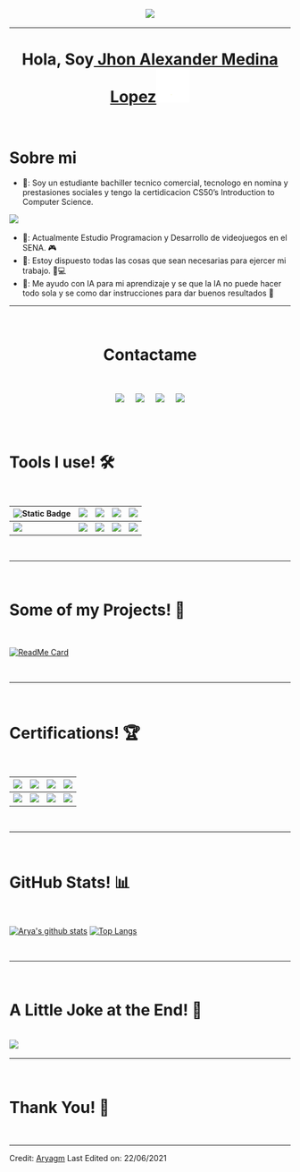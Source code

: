 <p align="center">
  <img src="https://media.discordapp.net/attachments/1222693042520064114/1384337004719767695/jiji.jpg?ex=68520fcd&is=6850be4d&hm=aa4e344a6b0227344954be2221bd28fef3c0ef2433d9443a7b2758319c1a8d02&=&format=webp" height="460"/>
</p>
<hr>
<h1 align="center">Hola, Soy<a href="https://github.com/Aryagm"> Jhon Alexander Medina Lopez<a><img src="https://github.com/Kathryn-Jie/Kathryn-Jie/blob/main/wave.gif" width="60px"/></h1>
<Br>
<h1>Sobre mi</h1>

- 🏫: Soy un estudiante bachiller tecnico comercial, tecnologo en nomina y prestasiones sociales y tengo la certidicacion CS50’s Introduction to Computer Science.
<img src="https://media.discordapp.net/attachments/1222693042520064114/1384561696315670528/CS50x_page-0001.jpg?ex=6852e110&is=68518f90&hm=e028f02231fdbaf8d4e4556601a254dfcd0d5214538ff099c223a1a5cc3814e5&=&format=webp&width=851&height=658" height="460"/>

- 🔭: Actualmente Estudio Programacion y Desarrollo de videojuegos en el SENA. 🎮
- 🌱: Estoy dispuesto todas las cosas que sean necesarias para ejercer mi trabajo. 🧠💻
- 🤔: Me ayudo con IA para mi aprendizaje y se que la IA no puede hacer todo sola y se como dar instrucciones para dar buenos resultados 🤖
  
<hr>
<Br>
<h1 align="center">Contactame</h1>
<Br>
<p align="center">
<a href="https://www.linkedin.com/in/jhon-medina-99a457351/" target="blank"><img align="center" src="https://img.shields.io/badge/Jhon%20Medina-blue?style=for-the-badge&logo=linkedin" /></a> &nbsp;&nbsp;&nbsp;  <a href="https://mail.google.com/mail/?view=cm&fs=1&to=jhonmedina0320@gmail.com" target="blank"><img align="center" src="https://img.shields.io/badge/jhonmedina0320%40gmail.com-red?style=for-the-badge&logo=gmail&logoColor=white" /></a>    &nbsp;&nbsp;&nbsp;       <a href="https://wa.me/573189276920?text=Hola%2C%20Jhon" target="blank"><img align="center" src="https://img.shields.io/badge/Whatsapp-green?style=for-the-badge&logo=whatsapp&logoColor=white" /></a>    &nbsp;&nbsp;&nbsp;       <a href="https://github.com/Piquant18" target="blank"><img align="center" src="https://img.shields.io/badge/Piquant18-blue?style=for-the-badge&logo=github" /></a>
</p>
  
<Br>

<Br>
<h1>Tools I use! 🛠️</h1>
<Br>
 
|![Static Badge](https://img.shields.io/badge/Python-blue?style=for-the-badge&logo=Python&logoColor=yellow)|![](https://img.shields.io/badge/TensorFlow-FF6F00?style=for-the-badge&logo=TensorFlow&logoColor=white)|![](https://img.shields.io/badge/scikit_learn-F7931E?style=for-the-badge&logo=scikit-learn&logoColor=white)|![](https://img.shields.io/badge/Keras-D00000?style=for-the-badge&logo=Keras&logoColor=white)|![](https://img.shields.io/badge/Jupyter-F37626.svg?&style=for-the-badge&logo=Jupyter&logoColor=white)|
|---|---|---|---|---|
|![](https://img.shields.io/badge/conda-342B029.svg?&style=for-the-badge&logo=anaconda&logoColor=white)|![](https://img.shields.io/badge/Pandas-2C2D72?style=for-the-badge&logo=pandas&logoColor=white)|![](https://img.shields.io/badge/Numpy-777BB4?style=for-the-badge&logo=numpy&logoColor=white)|![](https://img.shields.io/badge/Plotly-239120?style=for-the-badge&logo=plotly&logoColor=white)|![](https://img.shields.io/badge/And%20More!-yellow?style=for-the-badge)|
  

<Br>
<hr>
<Br>
<h1>Some of my Projects! 🎨</h1>
<Br>
  
[![ReadMe Card](https://github-readme-stats.vercel.app/api/pin/?username=Aryagm&repo=California_Housing_Prices)](https://github.com/Aryagm/California_Housing_Prices)

<Br>
<hr>
<Br>
<h1>Certifications! 🏆</h1>
<Br>
  
|[![](https://img.shields.io/badge/Introduction%20to%20Python-red?style=for-the-badge)](https://raw.githubusercontent.com/Aryagm/Aryagm/main/Certificates/Introduction%20to%20Python-1.jpg)|[![](https://img.shields.io/badge/Intermediate%20Python-blue?style=for-the-badge)](https://raw.githubusercontent.com/Aryagm/Aryagm/main/Certificates/Intermediate%20Python-1.jpg)|[![](https://img.shields.io/badge/Machine%20Learning%20for%20Everyone-green?style=for-the-badge)](https://raw.githubusercontent.com/Aryagm/Aryagm/main/Certificates/Machine%20Learning%20for%20Everyone-1.jpg)|[![](https://img.shields.io/badge/Data%20Science%20Toolbox%20-I-orange?style=for-the-badge)](https://github.com/Aryagm/Aryagm/blob/main/Certificates/Data%20Science%20Toolbox%20-%20I-1.jpg)|
|---|---|---|---|
|[![](https://img.shields.io/badge/Data%20Science%20Toolbox%20-II-orange?style=for-the-badge)](https://github.com/Aryagm/Aryagm/blob/main/Certificates/Data%20Science%20Toolbox%20-%20II-1.jpg)|[![](https://img.shields.io/badge/Statistical%20Thinking%20in%20Python-purple?style=for-the-badge)](https://raw.githubusercontent.com/Aryagm/Aryagm/main/Certificates/Statistical%20Thinking%20in%20Python-1.jpg)|[![](https://img.shields.io/badge/Supervized%20Learning%20with%20Sklearn-red?style=for-the-badge)](https://raw.githubusercontent.com/Aryagm/Aryagm/main/Certificates/Supervized%20Learning%20with%20Scikit-Learn-1.jpg)|[![](https://img.shields.io/badge/More%20on%20the%20Way!-yellow?style=for-the-badge)](https://github.com/Aryagm)|
  
 

<Br>
<hr>
<Br>
<h1>GitHub Stats! 📊</h1>
<Br>
  
[![Arya's github stats](https://github-readme-stats.vercel.app/api?username=Aryagm&show_icons=true&theme=merko)](https://github.com/Aryagm/github-readme-stats) [![Top Langs](https://github-readme-stats.vercel.app/api/top-langs/?username=Aryagm&layout=compact&theme=merko)](https://github.com/Aryagm/github-readme-stats)

 
<Br>
<hr>
<Br>
<h1>A Little Joke at the End! 🤣</h1>
<Br>
  
<img src="https://ih1.redbubble.net/image.471887531.0381/raf,750x1000,075,t,000000:44f0b734a5.u4.jpg"/>
  
  
  
<Br>
<hr>
<Br>
<h1>Thank You! 🤵 </h1>
<Br>

------
  
Credit: [Aryagm](https://github.com/Aryagm)
Last Edited on: 22/06/2021
